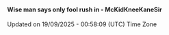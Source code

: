 #### Wise man says only fool rush in - McKidKneeKaneSir
Updated on 19/09/2025 - 00:58:09 (UTC) Time Zone
